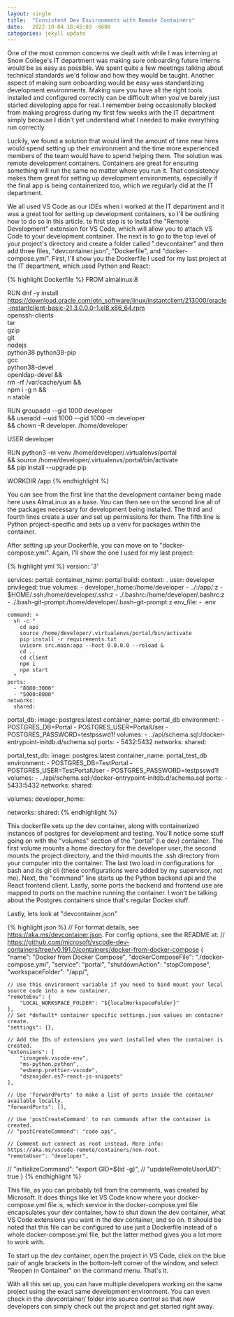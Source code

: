 ```yaml
---
layout: single
title:  "Consistent Dev Environments with Remote Containers"
date:   2022-10-04 18:45:03 -0600
categories: jekyll update
---
```


One of the most common concerns we dealt with while I was interning at Snow College's IT department was making sure onboarding future interns would be as easy as possible. We spent quite a few meetings talking about technical standards we'd follow and how they would be taught. Another aspect of making sure onboarding would be easy was standardizing development environments. Making sure you have all the right tools installed and configured correctly can be difficult when you've barely just started developing apps for real. I remember being occasionally blocked from making progress during my first few weeks with the IT department simply because I didn't yet understand what I needed to make everything run correctly.

Luckily, we found a solution that would limit the amount of time new hires would spend setting up their environment and the time more experienced members of the team would have to spend helping them. The solution was remote development containers. Containers are great for ensuring something will run the same no matter where you run it. That consistency makes them great for setting up development environments, especially if the final app is being containerized too, which we regularly did at the IT department.

We all used VS Code as our IDEs when I worked at the IT department and it was a great tool for setting up development containers, so I'll be outlining how to do so in this article. te first step is to install the "Remote Development" extension for VS Code, which will allow you to attach VS Code to your development container. The next is to go to the top level of your project's directory and create a folder called ".devcontainer" and then add three files, "devcontainer.json", "Dockerfile", and "docker-compose.yml". First, I'll show you the Dockerfile I used for my last project at the IT department, which used Python and React:

{% highlight Dockerfile %}
FROM almalinux:8

RUN dnf -y install \
      https://download.oracle.com/otn_software/linux/instantclient/213000/oracle-instantclient-basic-21.3.0.0.0-1.el8.x86_64.rpm \
      openssh-clients \
      tar \
      gzip \
      git \
      nodejs \
      python38 python38-pip \
      gcc \
      python38-devel \
      openldap-devel && \
    rm -rf /var/cache/yum && \
    npm i -g n && \
    n stable

  
RUN groupadd --gid 1000 developer \
    && useradd --uid 1000 --gid 1000 -m developer \
    && chown -R developer. /home/developer

USER developer

RUN python3 -m venv /home/developer/.virtualenvs/portal \
  && source /home/developer/.virtualenvs/portal/bin/activate \
  && pip install --upgrade pip

WORKDIR /app
{% endhighlight %}


You can see from the first line that the development container being made here uses AlmaLinux as a base. You can then see on the second line all of the packages necessary for development being installed. The third and fourth lines create a user and set up permissions for them. The fifth line is  Python project-specific and sets up a venv for packages within the container.

After setting up your Dockerfile, you can move on to "docker-compose.yml". Again, I'll show the one I used for my last project:

{% highlight yml %}
version: '3'

services:
  portal:
    container_name: portal
    build: 
      context: .
    user: developer
    privileged: true
    volumes:
      - developer_home:/home/developer
      - ../:/app/:z
      - $HOME/.ssh:/home/developer/.ssh:z
      - ./.bashrc:/home/developer/.bashrc:z
      - ./.bash-git-prompt:/home/developer/.bash-git-prompt:z
    env_file:
      - .env
      
    command: >
      sh -c "
        cd api
        source /home/developer/.virtualenvs/portal/bin/activate
        pip install -r requirements.txt
        uvicorn src.main:app --host 0.0.0.0 --reload &
        cd ..
        cd client
        npm i
        npm start
      "
    ports:
      - "8080:3000"
      - "5000:8000"
    networks:
      shared:

  portal_db:
    image: postgres:latest
    container_name: portal_db
    environment:
      - POSTGRES_DB=Portal
      - POSTGRES_USER=PortalUser
      - POSTGRES_PASSWORD=testpsswd1!
    volumes: 
      - ../api/schema.sql:/docker-entrypoint-initdb.d/schema.sql
    ports:
      - 5432:5432
    networks: 
      shared:

  portal_test_db:
    image: postgres:latest
    container_name: portal_test_db
    environment:
      - POSTGRES_DB=TestPortal
      - POSTGRES_USER=TestPortalUser
      - POSTGRES_PASSWORD=testpsswd1!
    volumes: 
      - ../api/schema.sql:/docker-entrypoint-initdb.d/schema.sql
    ports:
      - 5433:5432
    networks: 
      shared:

volumes:
  developer_home:

networks:
  shared:
{% endhighlight %}

This dockerfile sets up the dev container, along with containerized instances of postgres for development and testing. You'll notice some stuff going on with the "volumes" section of the "portal" (i.e dev) container. The first volume mounts a home directory for the developer user, the second mounts the project directory, and the third mounts the .ssh directory from your computer into the container. The last two load in configurations for bash and its git cli (these configurations were added by my supervisor, not me).
Next, the "command" line starts up the Python backend api and the React frontend client. Lastly, some ports the backend and frontend use are mapped to ports on the machine running the container. I won't be talking about the Postgres containers since that's regular Docker stuff.

Lastly, lets look at "devcontainer.json"

{% highlight json %}
// For format details, see https://aka.ms/devcontainer.json. For config options, see the README at:
// https://github.com/microsoft/vscode-dev-containers/tree/v0.191.0/containers/docker-from-docker-compose
{
	"name": "Docker from Docker Compose",
	"dockerComposeFile": "./docker-compose.yml",
	"service": "portal",
  	"shutdownAction": "stopCompose",
	"workspaceFolder": "/app/",

	// Use this environment variable if you need to bind mount your local source code into a new container.
	"remoteEnv": {
		"LOCAL_WORKSPACE_FOLDER": "${localWorkspaceFolder}"
	},
	// Set *default* container specific settings.json values on container create.
	"settings": {},

	// Add the IDs of extensions you want installed when the container is created.
	"extensions": [
		"irongeek.vscode-env",
		"ms-python.python",
		"esbenp.prettier-vscode",
		"dsznajder.es7-react-js-snippets"
	],

	// Use 'forwardPorts' to make a list of ports inside the container available locally.
	"forwardPorts": [],

	// Use 'postCreateCommand' to run commands after the container is created.
	// "postCreateCommand": "code api",

	// Comment out connect as root instead. More info: https://aka.ms/vscode-remote/containers/non-root.
	"remoteUser": "developer",
  // "initializeCommand": "export GID=$(id -g)",
  // "updateRemoteUserUID": true
}
{% endhighlight %}

This file, as you can probably tell from the comments, was created by Microsoft. It does things like let VS Code know where your docker-compose.yml file is, which service in the docker-compose.yml file encapsulates your dev container, how to shut down the dev container, what VS Code extensions you want in the dev container, and so on. It should be noted that this file can be configured to use just a Dockerfile instead of a whole docker-compose.yml file, but the latter method gives you a lot more to work with.

To start up the dev container, open the project in VS Code, click on the blue pair of angle brackets in the bottom-left corner of the window, and select "Reopen in Container" on the command menu. That's it.

With all this set up, you can have multiple developers working on the same project using the exact same development environment. You can even check in the .devcontainer/ folder into source control so that new developers can simply check out the project and get started right away. 